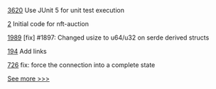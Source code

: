 
[3620](https://github.com/hyperledger/besu/pull/3620) Use JUnit 5 for unit test execution

[2](https://github.com/hyperledger-labs/nft-auction/pull/2) Initial code for nft-auction

[1989](https://github.com/hyperledger/iroha/pull/1989) [fix] #1897: Changed usize to u64/u32 on serde derived structs

[194](https://github.com/hyperledger-labs/hyperledger-labs.github.io/pull/194) Add links

[726](https://github.com/hyperledger/aries-rfcs/pull/726) fix: force the connection into a complete state


[See more >>>](https://start-here.hyperledger.org/pull-requests)
